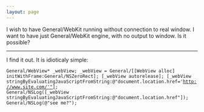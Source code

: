 ```yaml
---
layout: page
---
```


I wish to have General/WebKit running without connection to real window. I want to have just General/WebKit engine, with no output to window.
Is it possible?

----

I find it out. It is idioticaly simple:
<code>     
General/WebView*    _webView;
_webView = General/[[WebView alloc] initWithFrame:General/NSZeroRect];
[_webView autorelease];
[_webView stringByEvaluatingJavaScriptFromString:@"document.location.href='http://www.site.com/'"];
General/NSLog([_webView stringByEvaluatingJavaScriptFromString:@"document.location.href"]);
General/NSLog(@"see me?");
 </code>